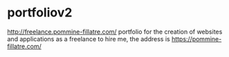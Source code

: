 # portfoliov2

http://freelance.pommine-fillatre.com/
portfolio for the creation of websites and applications as a freelance
to hire me, the address is https://pommine-fillatre.com/
